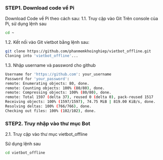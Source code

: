 
### STEP1. Download code về Pi 

Download Code về Pi theo cách sau:
1.1. Truy cập vào Git
Trên console của Pi, sử dụng lệnh sau

```sh
cd ~ 

```
1.2. Kết nối vào Git vietbot bằng lệnh sau:

```sh
git clone https://github.com/phanmemkhoinghiep/vietbot_offline.git
Cloning into 'vietbot_offline'...
```
1.3. Nhập username và password cho github

```sh
Username for 'https://github.com': your_username
Password for 'your_password': 
remote: Enumerating objects: 80, done.
remote: Counting objects: 100% (80/80), done.
remote: Compressing objects: 100% (80/80), done.
remote: Total 1597 (delta 37), reused 0 (delta 0), pack-reused 1517
Receiving objects: 100% (1597/1597), 74.75 MiB | 819.00 KiB/s, done.
Resolving deltas: 100% (766/766), done.
Checking out files: 100% (102/102), done.
```
### STEP2.  Truy nhập vào thư mục Bot

2.1. Truy cập vào thư mục vietbot_offline

Sử dụng lệnh sau

```sh
cd vietbot_offline
```
